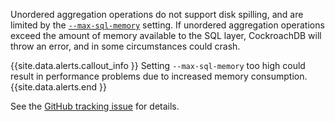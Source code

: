 Unordered aggregation operations do not support disk spilling, and are limited by the [`--max-sql-memory`](cockroach-start.html#general) setting. If unordered aggregation operations exceed the amount of memory available to the SQL layer, CockroachDB will throw an error, and in some circumstances could crash.

{{site.data.alerts.callout_info }}
Setting `--max-sql-memory` too high could result in performance problems due to increased memory consumption.
{{site.data.alerts.end }}

See the [GitHub tracking issue](https://github.com/cockroachdb/cockroach/issues/42485) for details.
